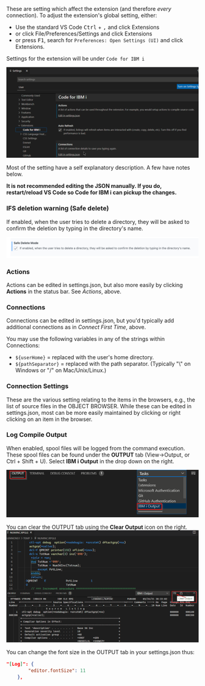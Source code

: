 These are setting  which affect the extension (and therefore *every* connection). To adjust the extension's global setting,  either:

- Use the standard VS Code <kbd>Ctrl</kbd> + <kbd>,</kbd> and click Extensions
- or click File/Preferences/Settings and click Extensions
- or press <kbd>F1</kbd>, search for ```Preferences: Open Settings (UI)``` and click Extensions.

Settings for the extension will be under ```Code for IBM i```

![assets/settings_01.png](../../assets/settings_01.png)

Most of the setting have a self explanatory description. A few have notes below.

**It is not recommended editing the JSON manually. If you do, restart/reload VS Code so Code for IBM i can pickup the changes.**

### IFS deletion warning (Safe delete)

If enabled, when the user tries to delete a directory, they will be asked to confirm the deletion by typing in the directory's name.

![](./safeDelete.png)

### Actions

Actions can be edited in settings.json, but also more easily by clicking **Actions** in the status bar. See *Actions*, above.

### Connections

Connections can be edited in settings.json, but you'd typically add additional connections as in *Connect First Time*, above.

You may use the following variables in any of the strings within Connections:
- ```${userHome}``` = replaced with the user's home directory.
- ```${pathSeparator}``` = replaced with the path separator.  (Typically "\\" on Windows or "/" on Mac/Unix/Linux.)

### Connection Settings

These are the various setting relating to the items in the browsers, e.g., the list of source files in the OBJECT BROWSER. While these can be edited in settings.json, most can be more easily maintained by clicking or right clicking on an item in the browser.

### Log Compile Output

When enabled, spool files will be logged from the command execution.
These spool files can be found under the **OUTPUT** tab (View->Output, or Ctrl + Shift + U). Select **IBM i Output** in the drop down on the right.

![Panel on Right](../../assets/LogOutput_01.png)

You can clear the OUTPUT tab using the **Clear Output** icon on the right.
![Clear output](../../assets/LogOutput_02.png)

You can change the font size in the OUTPUT tab in your settings.json thus:

````json
"[Log]": {
        "editor.fontSize": 11
    },
````